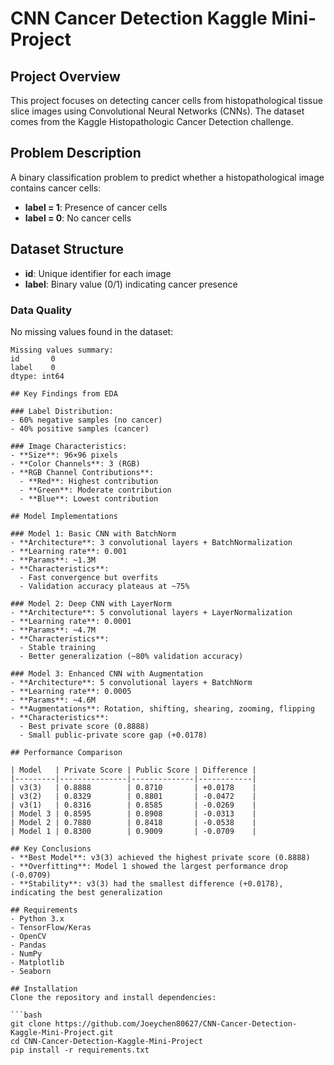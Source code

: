 # CNN Cancer Detection Kaggle Mini-Project

## Project Overview
This project focuses on detecting cancer cells from histopathological tissue slice images using Convolutional Neural Networks (CNNs). The dataset comes from the Kaggle Histopathologic Cancer Detection challenge.

## Problem Description
A binary classification problem to predict whether a histopathological image contains cancer cells:
- **label = 1**: Presence of cancer cells
- **label = 0**: No cancer cells

## Dataset Structure
- **id**: Unique identifier for each image
- **label**: Binary value (0/1) indicating cancer presence

### Data Quality
No missing values found in the dataset:

```plaintext
Missing values summary:
id       0
label    0
dtype: int64

## Key Findings from EDA

### Label Distribution:
- 60% negative samples (no cancer)
- 40% positive samples (cancer)

### Image Characteristics:
- **Size**: 96×96 pixels
- **Color Channels**: 3 (RGB)
- **RGB Channel Contributions**:
  - **Red**: Highest contribution
  - **Green**: Moderate contribution
  - **Blue**: Lowest contribution

## Model Implementations

### Model 1: Basic CNN with BatchNorm
- **Architecture**: 3 convolutional layers + BatchNormalization
- **Learning rate**: 0.001
- **Params**: ~1.3M
- **Characteristics**:
  - Fast convergence but overfits
  - Validation accuracy plateaus at ~75%

### Model 2: Deep CNN with LayerNorm
- **Architecture**: 5 convolutional layers + LayerNormalization
- **Learning rate**: 0.0001
- **Params**: ~4.7M
- **Characteristics**:
  - Stable training
  - Better generalization (~80% validation accuracy)

### Model 3: Enhanced CNN with Augmentation
- **Architecture**: 5 convolutional layers + BatchNorm
- **Learning rate**: 0.0005
- **Params**: ~4.6M
- **Augmentations**: Rotation, shifting, shearing, zooming, flipping
- **Characteristics**:
  - Best private score (0.8888)
  - Small public-private score gap (+0.0178)

## Performance Comparison

| Model   | Private Score | Public Score | Difference |
|---------|---------------|--------------|------------|
| v3(3)   | 0.8888        | 0.8710       | +0.0178    |
| v3(2)   | 0.8329        | 0.8801       | -0.0472    |
| v3(1)   | 0.8316        | 0.8585       | -0.0269    |
| Model 3 | 0.8595        | 0.8908       | -0.0313    |
| Model 2 | 0.7880        | 0.8418       | -0.0538    |
| Model 1 | 0.8300        | 0.9009       | -0.0709    |

## Key Conclusions
- **Best Model**: v3(3) achieved the highest private score (0.8888)
- **Overfitting**: Model 1 showed the largest performance drop (-0.0709)
- **Stability**: v3(3) had the smallest difference (+0.0178), indicating the best generalization

## Requirements
- Python 3.x
- TensorFlow/Keras
- OpenCV
- Pandas
- NumPy
- Matplotlib
- Seaborn

## Installation
Clone the repository and install dependencies:

```bash
git clone https://github.com/Joeychen80627/CNN-Cancer-Detection-Kaggle-Mini-Project.git
cd CNN-Cancer-Detection-Kaggle-Mini-Project
pip install -r requirements.txt
